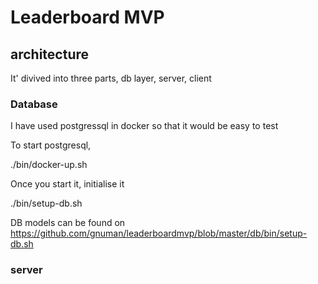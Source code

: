 # Leaderboard MVP


## architecture

It' divived into three parts, db layer, server, client

### Database

I have used postgressql in docker so that it would be easy to test

To start postgresql,

./bin/docker-up.sh

Once you start it, initialise it 

./bin/setup-db.sh

DB models can be found on https://github.com/gnuman/leaderboardmvp/blob/master/db/bin/setup-db.sh

### server 







